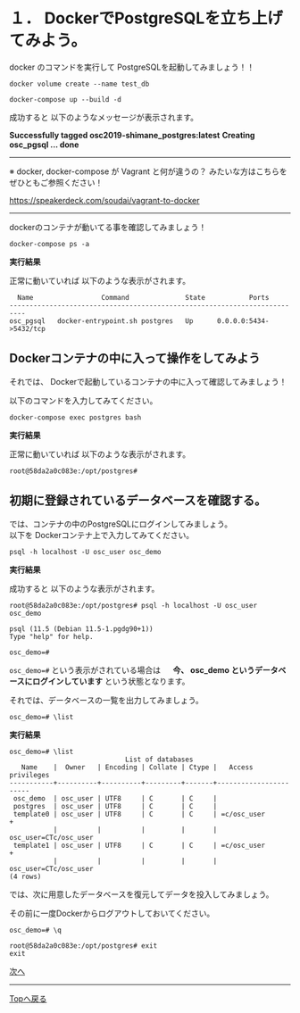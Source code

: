 # １． DockerでPostgreSQLを立ち上げてみよう。

docker のコマンドを実行して PostgreSQLを起動してみましょう！！

```
docker volume create --name test_db

docker-compose up --build -d
```

成功すると 以下のようなメッセージが表示されます。

**Successfully tagged osc2019-shimane_postgres:latest**
**Creating osc_pgsql ... done**

--- 

※ docker, docker-compose が Vagrant と何が違うの？ みたいな方はこちらをぜひともご参照ください！

https://speakerdeck.com/soudai/vagrant-to-docker

--- 

dockerのコンテナが動いてる事を確認してみましょう！

```
docker-compose ps -a
```

**実行結果**

正常に動いていれば 以下のような表示がされます。

```
  Name                 Command              State           Ports         
--------------------------------------------------------------------------
osc_pgsql   docker-entrypoint.sh postgres   Up      0.0.0.0:5434->5432/tcp
```

## Dockerコンテナの中に入って操作をしてみよう

それでは、 Dockerで起動しているコンテナの中に入って確認してみましょう！

以下のコマンドを入力してみてください。

```
docker-compose exec postgres bash
```

**実行結果**

正常に動いていれば 以下のような表示がされます。

```
root@58da2a0c083e:/opt/postgres# 
```

## 初期に登録されているデータベースを確認する。

では、コンテナの中のPostgreSQLにログインしてみましょう。  
以下を Dockerコンテナ上で入力してみてください。

```
psql -h localhost -U osc_user osc_demo
```

**実行結果**

成功すると 以下のような表示がされます。

```
root@58da2a0c083e:/opt/postgres# psql -h localhost -U osc_user osc_demo

psql (11.5 (Debian 11.5-1.pgdg90+1))
Type "help" for help.

osc_demo=#
```

`osc_demo=#` という表示がされている場合は 　
**今、 osc_demo というデータベースにログインしています** という状態となります。

それでは、データベースの一覧を出力してみましょう。

```
osc_demo=# \list
```

**実行結果**

```
osc_demo=# \list
                             List of databases
   Name    |  Owner   | Encoding | Collate | Ctype |   Access privileges   
-----------+----------+----------+---------+-------+-----------------------
 osc_demo  | osc_user | UTF8     | C       | C     | 
 postgres  | osc_user | UTF8     | C       | C     | 
 template0 | osc_user | UTF8     | C       | C     | =c/osc_user          +
           |          |          |         |       | osc_user=CTc/osc_user
 template1 | osc_user | UTF8     | C       | C     | =c/osc_user          +
           |          |          |         |       | osc_user=CTc/osc_user
(4 rows)
```

では、次に用意したデータベースを復元してデータを投入してみましょう。

その前に一度Dockerからログアウトしておいてください。

```
osc_demo=# \q

root@58da2a0c083e:/opt/postgres# exit
exit
```

[次へ](https://github.com/TakahashiIkki/osc2019-shimane/blob/master/command/2.md)

---

[Topへ戻る](https://github.com/TakahashiIkki/osc2019-shimane/blob/master/HANDS_ON.md)